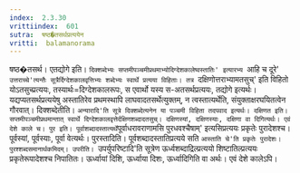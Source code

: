 ```yaml
---
index:  2.3.30
vrittiindex:  601
sutra:  षष्ठ�तसर्थप्रत्ययेन
vritti:  balamanorama 
---
```


षष्ठ�तसर्थ। एतद्योगे इति। `दिक्शब्देभ्यः सप्तमीपञ्चमीप्रथमाभ्योदिग्देशकालेष्वस्तातिः' इत्यारभ्य `आहि च दूरे' `उत्तराच्चे'त्यन्तैः सूत्रैर्दिग्देशकालवृत्तिभ्यः शब्देभ्यः स्वार्थे प्रत्यया विहिताः। तत्र `दक्षिणोत्तराभ्यामतसुच्' इति विहितो योऽतसुच्प्रत्ययः, तस्यार्थः=दिग्देशकालरूपः, स एवार्थो यस्य स-अतसर्थप्रत्ययः, तद्योगे इत्यर्थः। यद्यप्यतसर्थप्रत्ययेषु अस्तातिरेव प्रथमस्थापि लाघवादतसर्थेत्युक्तम्, न त्वस्तात्यर्थेति, संयुक्ताक्षरघयितत्वेन गौरवात्। दिक्शब्देतीति। `अन्यारादि'ति सूत्रे दिक्शब्देत्यनेन या पञ्चमी विहिता तदपवाद इत्यर्थः। दक्षिणत इति। सप्तमीपञ्चमीप्रथमान्तात् स्वार्थे दिग्देशकालवृत्तेर्दक्षिणशब्दादतसुच्। दक्षिणस्यां, दक्षिणस्याः, दक्षिणा वा दिगित्यर्थः। एवं देशे काले च। पुर इति। पूर्वाशब्दादस्तात्यर्थे`पूर्वाधरावराणामसि पुरधवश्चैषाम्' इत्यसिप्रत्ययः प्रकृतेः पुरादेशश्च। पूर्वस्यां, पूर्वस्याः, पूर्वा वेत्यर्थः। पुरस्तादिति। पूर्वशब्दादस्तातिप्रत्यये सति `आस्ताति चे'ति प्रकृतेः पुरादेशः। पुरश्शब्दसमानार्थकमिदम्। उपरीति। `उपर्युपरिष्टादि'ति सूत्रेण ऊर्ध्वशब्दाद्रिल्प्रत्ययो शिष्टातिल्प्रत्ययः प्रकृतेरूपादेशश्च निपातितः। ऊर्ध्वायां दिशि, ऊर्ध्वाया दिशः, ऊर्ध्वादिगिति वा अर्थः। एवं देशे कालेऽपि।

